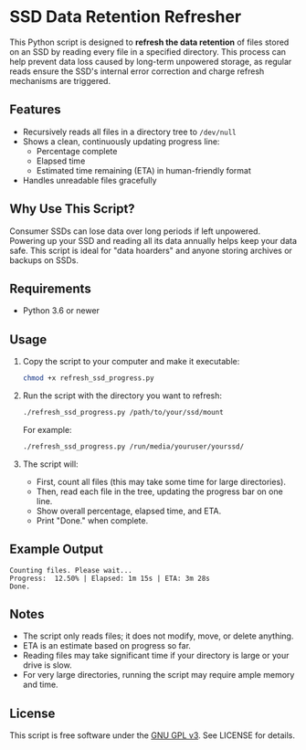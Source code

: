 # SSD Data Retention Refresher

This Python script is designed to **refresh the data retention** of files stored on an SSD by reading every file in a specified directory. This process can help prevent data loss caused by long-term unpowered storage, as regular reads ensure the SSD's internal error correction and charge refresh mechanisms are triggered.

## Features

- Recursively reads all files in a directory tree to `/dev/null`
- Shows a clean, continuously updating progress line:
  - Percentage complete
  - Elapsed time
  - Estimated time remaining (ETA) in human-friendly format
- Handles unreadable files gracefully

## Why Use This Script?

Consumer SSDs can lose data over long periods if left unpowered. Powering up your SSD and reading all its data annually helps keep your data safe. This script is ideal for "data hoarders" and anyone storing archives or backups on SSDs.

## Requirements

- Python 3.6 or newer

## Usage

1. Copy the script to your computer and make it executable:

    ```bash
    chmod +x refresh_ssd_progress.py
    ```

2. Run the script with the directory you want to refresh:

    ```bash
    ./refresh_ssd_progress.py /path/to/your/ssd/mount
    ```

    For example:

    ```bash
    ./refresh_ssd_progress.py /run/media/youruser/yourssd/
    ```

3. The script will:
    - First, count all files (this may take some time for large directories).
    - Then, read each file in the tree, updating the progress bar on one line.
    - Show overall percentage, elapsed time, and ETA.
    - Print "Done." when complete.

## Example Output

```
Counting files. Please wait...
Progress:  12.50% | Elapsed: 1m 15s | ETA: 3m 28s
Done.
```

## Notes

- The script only reads files; it does not modify, move, or delete anything.
- ETA is an estimate based on progress so far.
- Reading files may take significant time if your directory is large or your drive is slow.
- For very large directories, running the script may require ample memory and time.

## License

This script is free software under the [GNU GPL v3](https://www.gnu.org/licenses/gpl.html). See LICENSE for details.